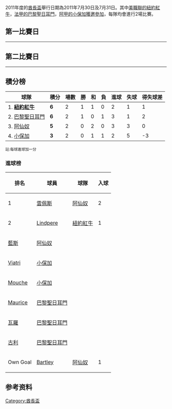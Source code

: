 2011年度的[酋長盃](../Page/酋長盃.md "wikilink")舉行日期為2011年7月30日及7月31日。其中[美職聯的](https://zh.wikipedia.org/wiki/美職聯 "wikilink")[紐約紅牛](../Page/紐約紅牛.md "wikilink")，[法甲的](https://zh.wikipedia.org/wiki/法甲 "wikilink")[巴黎聖日耳門](https://zh.wikipedia.org/wiki/巴黎聖日耳門 "wikilink")，[阿甲的](https://zh.wikipedia.org/wiki/阿甲 "wikilink")[小保加獲邀參加](https://zh.wikipedia.org/wiki/小保加 "wikilink")，每隊均會進行2場比賽。

## 第一比賽日

-----

## 第二比賽日

-----

## 積分榜

| 球隊                                                             | 積分    | 場數 | 勝 | 和 | 負 | 進球 | 失球 | 得失球差 |
| -------------------------------------------------------------- | ----- | -- | - | - | - | -- | -- | ---- |
| 1\.  **[紐約紅牛](../Page/紐約紅牛.md "wikilink")**                    | **6** | 2  | 1 | 1 | 0 | 2  | 1  | 1    |
| 2\.  [巴黎聖日耳門](https://zh.wikipedia.org/wiki/巴黎聖日耳門 "wikilink") | **6** | 2  | 1 | 0 | 1 | 3  | 1  | 2    |
| 3\.  [阿仙奴](https://zh.wikipedia.org/wiki/阿仙奴 "wikilink")       | **5** | 2  | 0 | 2 | 0 | 3  | 3  | 0    |
| 4\.  [小保加](https://zh.wikipedia.org/wiki/小保加 "wikilink")       | **3** | 2  | 0 | 1 | 1 | 2  | 5  | \-3  |

<small>註:每球進球加一分</small>

### 進球榜

<table>
<thead>
<tr class="header">
<th><p>排名</p></th>
<th><p>球員</p></th>
<th><p>球隊</p></th>
<th><p>入球</p></th>
</tr>
</thead>
<tbody>
<tr class="odd">
<td><p>1</p></td>
<td><p><a href="../Page/罗宾·范佩西.md" title="wikilink">雲佩斯</a></p></td>
<td><p><a href="https://zh.wikipedia.org/wiki/阿仙奴" title="wikilink">阿仙奴</a></p></td>
<td><p>2</p></td>
</tr>
<tr class="even">
<td><p>2</p></td>
<td><p><a href="https://zh.wikipedia.org/wiki/:en:Joel_Lindpere" title="wikilink">Lindpere</a></p></td>
<td><p><a href="../Page/紐約紅牛.md" title="wikilink">紐約紅牛</a></p></td>
<td><p>1</p></td>
</tr>
<tr class="odd">
<td><p><a href="../Page/阿隆·拉姆塞.md" title="wikilink">藍斯</a></p></td>
<td><p><a href="https://zh.wikipedia.org/wiki/阿仙奴" title="wikilink">阿仙奴</a></p></td>
<td></td>
<td></td>
</tr>
<tr class="even">
<td><p><a href="https://zh.wikipedia.org/wiki/:en:Lucas_Viatri" title="wikilink">Viatri</a></p></td>
<td><p><a href="https://zh.wikipedia.org/wiki/小保加" title="wikilink">小保加</a></p></td>
<td></td>
<td></td>
</tr>
<tr class="odd">
<td><p><a href="https://zh.wikipedia.org/wiki/:en:Pablo_Mouche" title="wikilink">Mouche</a></p></td>
<td><p><a href="https://zh.wikipedia.org/wiki/小保加" title="wikilink">小保加</a></p></td>
<td></td>
<td></td>
</tr>
<tr class="even">
<td><p><a href="https://zh.wikipedia.org/wiki/:en:Jean-Eudes_Maurice" title="wikilink">Maurice</a></p></td>
<td><p><a href="https://zh.wikipedia.org/wiki/巴黎聖日耳門" title="wikilink">巴黎聖日耳門</a></p></td>
<td></td>
<td></td>
</tr>
<tr class="odd">
<td><p><a href="../Page/纪尧姆·瓦罗.md" title="wikilink">瓦羅</a></p></td>
<td><p><a href="https://zh.wikipedia.org/wiki/巴黎聖日耳門" title="wikilink">巴黎聖日耳門</a></p></td>
<td></td>
<td></td>
</tr>
<tr class="even">
<td><p><a href="../Page/吕多维克·久利.md" title="wikilink">古利</a></p></td>
<td><p><a href="https://zh.wikipedia.org/wiki/巴黎聖日耳門" title="wikilink">巴黎聖日耳門</a></p></td>
<td></td>
<td></td>
</tr>
<tr class="odd">
<td><p>Own Goal</p></td>
<td><p><a href="https://zh.wikipedia.org/wiki/:en:Kyle_Bartley" title="wikilink">Bartley</a></p></td>
<td><p><a href="https://zh.wikipedia.org/wiki/阿仙奴" title="wikilink">阿仙奴</a></p></td>
<td><p>1</p></td>
</tr>
</tbody>
</table>

## 参考资料

[Category:酋長盃](https://zh.wikipedia.org/wiki/Category:酋長盃 "wikilink")